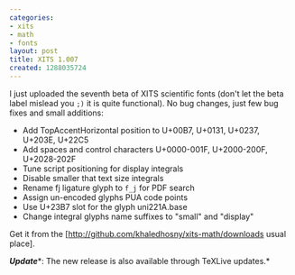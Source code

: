 ```yaml
---
categories:
- xits
- math
- fonts
layout: post
title: XITS 1.007
created: 1288035724
---
```

I just uploaded the seventh beta of XITS scientific fonts (don't let the beta label mislead you `;)` it is quite functional).  No bug changes, just few bug fixes and small additions:

- Add TopAccentHorizontal position to U+00B7, U+0131, U+0237, U+203E, U+22C5
- Add spaces and control characters U+0000-001F, U+2000-200F, U+2028-202F
- Tune script positioning for display integrals
- Disable smaller that text size integrals
- Rename fj ligature glyph to `f_j` for PDF search
- Assign un-encoded glyphs PUA code points
- Use U+23B7 slot for the glyph uni221A.base
- Change integral glyphs name suffixes to "small" and "display"

Get it from the [http://github.com/khaledhosny/xits-math/downloads usual place].

***Update****: The new release is also available through TeXLive updates.*
